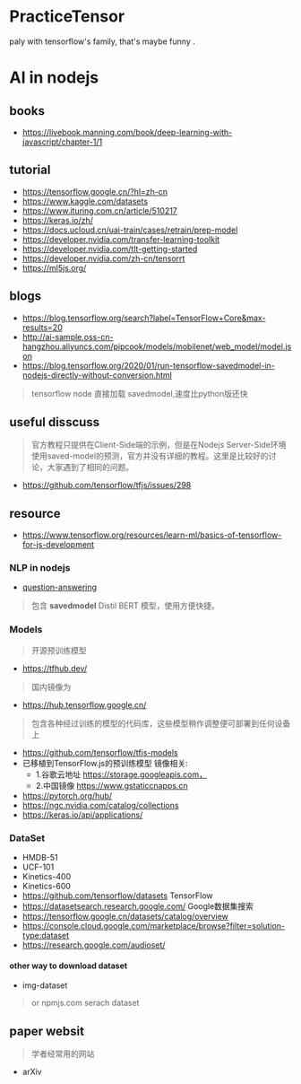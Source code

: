 # PracticeTensor
paly with tensorflow's family, that's maybe funny .


# AI in nodejs 

## books

- https://livebook.manning.com/book/deep-learning-with-javascript/chapter-1/1

## tutorial
- https://tensorflow.google.cn/?hl=zh-cn
- https://www.kaggle.com/datasets
- https://www.ituring.com.cn/article/510217
- https://keras.io/zh/
- https://docs.ucloud.cn/uai-train/cases/retrain/prep-model
- https://developer.nvidia.com/transfer-learning-toolkit
- https://developer.nvidia.com/tlt-getting-started
- https://developer.nvidia.com/zh-cn/tensorrt
- https://ml5js.org/
## blogs
- https://blog.tensorflow.org/search?label=TensorFlow+Core&max-results=20
- http://ai-sample.oss-cn-hangzhou.aliyuncs.com/pipcook/models/mobilenet/web_model/model.json
- https://blog.tensorflow.org/2020/01/run-tensorflow-savedmodel-in-nodejs-directly-without-conversion.html
> tensorflow node 直接加载 savedmodel,速度比python版还快

## useful disscuss

> 官方教程只提供在Client-Side端的示例，但是在Nodejs Server-Side环境使用saved-model的预测，官方并没有详细的教程。这里是比较好的讨论，大家遇到了相同的问题。

- https://github.com/tensorflow/tfjs/issues/298

## resource

- https://www.tensorflow.org/resources/learn-ml/basics-of-tensorflow-for-js-development

### NLP in nodejs

- [question-answering](https://github.com/huggingface/node-question-answering#readme)
> 包含 **savedmodel** Distil BERT 模型，使用方便快捷。


### Models
> 开源预训练模型

- https://tfhub.dev/
> 国内镜像为
- https://hub.tensorflow.google.cn/ 
> 包含各种经过训练的模型的代码库，这些模型稍作调整便可部署到任何设备上
- https://github.com/tensorflow/tfjs-models 
- 已移植到TensorFlow.js的预训练模型
镜像相关:
    - 1.谷歌云地址 https://storage.googleapis.com， 
    - 2.中国镜像 https://www.gstaticcnapps.cn
- https://pytorch.org/hub/
- https://ngc.nvidia.com/catalog/collections
- https://keras.io/api/applications/
### DataSet

- HMDB-51
- UCF-101
- Kinetics-400
- Kinetics-600
- https://github.com/tensorflow/datasets TensorFlow 
- https://datasetsearch.research.google.com/ Google数据集搜索
- https://tensorflow.google.cn/datasets/catalog/overview
- https://console.cloud.google.com/marketplace/browse?filter=solution-type:dataset
- https://research.google.com/audioset/

#### other  way to download dataset

- img-dataset
> or npmjs.com serach dataset

## paper websit
> 学者经常用的网站

- arXiv